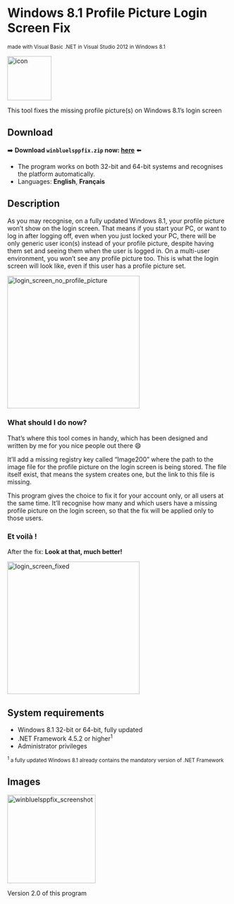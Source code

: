 # Windows 8.1 Profile Picture Login Screen Fix
<sup>made with Visual Basic .NET in Visual Studio 2012 in Windows 8.1</sup>

<img width="100" alt="icon" src="https://github.com/user-attachments/assets/302758c9-194d-4929-b553-d800bc5e11f0" />

This tool fixes the missing profile picture(s) on Windows 8.1’s login screen

## Download
➡️ **Download <code>winbluelsppfix.zip</code> now: <a href="https://github.com/win8-png/winbluelsppfix/releases/latest">here</a>** ⬅️

* The program works on both 32-bit and 64-bit systems and recognises the platform automatically.
* Languages: **English**, **Français**

## Description
As you may recognise, on a fully updated Windows 8.1, your profile picture won’t show on the login screen. That means if you start your PC, or want to log in after logging off, even when you just locked your PC, there will be only generic user icon(s) instead of your profile picture, despite having them set and seeing them when the user is logged in. On a multi-user environment, you won’t see any profile picture too. This is what the login screen will look like, even if this user has a profile picture set.

<img width="300" alt="login_screen_no_profile_picture" src="https://github.com/user-attachments/assets/1ea9e660-867f-4837-9357-180098e1aa1c" />

### What should I do now?
That’s where this tool comes in handy, which has been designed and written by me for you nice people out there 😄

It’ll add a missing registry key called “Image200” where the path to the image file for the profile picture on the login screen is being stored. The file itself exist, that means the system creates one, but the link to this file is missing.

This program gives the choice to fix it for your account only, or all users at the same time. It’ll recognise how many and which users have a missing profile picture on the login screen, so that the fix will be applied only to those users.

### Et voilà !
After the fix: **Look at that, much better!** 

<img width="300" alt="login_screen_fixed" src="https://github.com/user-attachments/assets/7dc7c0bd-a284-4007-8d15-20e745172eba" />

## System requirements
* Windows 8.1 32-bit or 64-bit, fully updated
* .NET Framework 4.5.2 or higher<sup>1</sup>
* Administrator privileges

<sub><sup>1</sup> a fully updated Windows 8.1 already contains the mandatory version of .NET Framework</sub>

## Images

<img width="200" alt="winbluelsppfix_screenshot" src="https://github.com/user-attachments/assets/177525fe-755f-49e1-b9da-5716664ad070" />

Version 2.0 of this program
